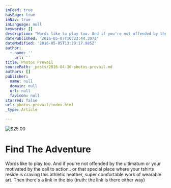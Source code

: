 ```yaml
---
inFeed: true
hasPage: true
inNav: true
inLanguage: null
keywords: []
description: "Words like to play too. And if you're not offended by the ultimatum or your motivated by the call to action.. or that special place where your tshirts reside is craving this athletic heather, super comfortable work of wearable art. Then there's a link in the bio (truth: the link is there either way)"
datePublished: '2016-05-07T16:23:44.307Z'
dateModified: '2016-05-05T13:29:17.985Z'
author:
  - name: ''
    url: ''
title: Photos Prevail
sourcePath: _posts/2016-04-30-photos-prevail.md
authors: []
publisher:
  name: null
  domain: null
  url: null
  favicon: null
starred: false
url: photos-prevail/index.html
_type: Article

---
```

![$25.00](https://the-grid-user-content.s3-us-west-2.amazonaws.com/087a982a-1232-4118-8a0e-ed098b343e17.jpg)

# Find The Adventure

Words like to play too. And if you're not offended by the ultimatum or your motivated by the call to action.. or that special place where your tshirts reside is craving this athletic heather, super comfortable work of wearable art. Then there's a link in the bio (truth: the link is there either way)
